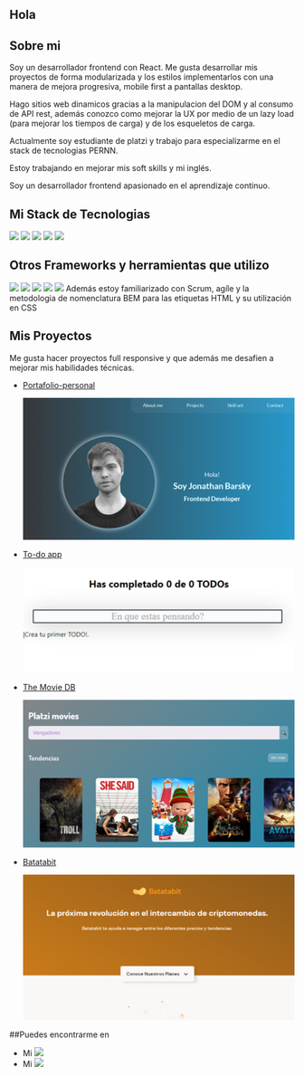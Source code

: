 ## Hola

## Sobre mi
Soy un desarrollador frontend con React. Me gusta desarrollar mis proyectos de forma modularizada y los estilos implementarlos con una manera de mejora progresiva, mobile first a pantallas desktop.

Hago sitios web dinamicos gracias a la manipulacion del DOM y al consumo de API rest, además conozco como mejorar la UX por medio de un lazy load (para mejorar los tiempos de carga) y de los esqueletos de carga.

Actualmente soy estudiante de platzi y trabajo para especializarme en el stack de tecnologias PERNN.

Estoy trabajando en mejorar mis soft skills y mi inglés.

Soy un desarrollador frontend apasionado en el aprendizaje continuo.

## Mi Stack de Tecnologias
![](https://camo.githubusercontent.com/d2da7e7ec8424780720101d4853c64dffb81dc69dfdd25a0ce88cdb3848bbc6f/68747470733a2f2f696d672e736869656c64732e696f2f7374617469632f76313f7374796c653d666f722d7468652d6261646765266d6573736167653d48544d4c3526636f6c6f723d453334463236266c6f676f3d48544d4c35266c6f676f436f6c6f723d464646464646266c6162656c3d) ![](https://camo.githubusercontent.com/9fe0ddca8c80fd49703246ca3b9a894ddfdc9c1c80f6ab5de92bbe91471dbab8/68747470733a2f2f696d672e736869656c64732e696f2f7374617469632f76313f7374796c653d666f722d7468652d6261646765266d6573736167653d4353533326636f6c6f723d313537324236266c6f676f3d43535333266c6f676f436f6c6f723d464646464646266c6162656c3d) ![](https://camo.githubusercontent.com/67a01fa7cf337616274f39c070a11638f2e65720e414ef55b8dd3f9c2a803b2a/68747470733a2f2f696d672e736869656c64732e696f2f7374617469632f76313f7374796c653d666f722d7468652d6261646765266d6573736167653d526561637426636f6c6f723d323232323232266c6f676f3d5265616374266c6f676f436f6c6f723d363144414642266c6162656c3d) ![](https://camo.githubusercontent.com/3aaee8bf7885dcf0cea8a5647c4514b7d800b1a730d38bce7dadf6bff883378d/68747470733a2f2f696d672e736869656c64732e696f2f7374617469632f76313f7374796c653d666f722d7468652d6261646765266d6573736167653d4a61766153637269707426636f6c6f723d323232323232266c6f676f3d4a617661536372697074266c6f676f436f6c6f723d463744463145266c6162656c3d) ![](https://camo.githubusercontent.com/7436ecde5696a856dd865d3fc81fa2612054f468e12fdb5d591e7a19a46fc9f7/68747470733a2f2f696d672e736869656c64732e696f2f7374617469632f76313f7374796c653d666f722d7468652d6261646765266d6573736167653d5361737326636f6c6f723d434336363939266c6f676f3d53617373266c6f676f436f6c6f723d464646464646266c6162656c3d)

## Otros Frameworks y herramientas que utilizo 
 ![](https://camo.githubusercontent.com/839ef4d02b5457b425e2fa7378309ef096e01b604b093d57ce55245562e59eb8/68747470733a2f2f696d672e736869656c64732e696f2f7374617469632f76313f7374796c653d666f722d7468652d6261646765266d6573736167653d5765627061636b26636f6c6f723d323232323232266c6f676f3d5765627061636b266c6f676f436f6c6f723d384444364639266c6162656c3d) ![](https://camo.githubusercontent.com/fd60ad1cae960eb3117e20dc1305b39f820004bf601b0e00ea032eccb9897dfd/68747470733a2f2f696d672e736869656c64732e696f2f7374617469632f76313f7374796c653d666f722d7468652d6261646765266d6573736167653d6e706d26636f6c6f723d434233383337266c6f676f3d6e706d266c6f676f436f6c6f723d464646464646266c6162656c3d) ![](https://camo.githubusercontent.com/333efdf3d52583cf7c536e5364439a833bb89c25afffbb42550c2bf0ce260827/68747470733a2f2f696d672e736869656c64732e696f2f7374617469632f76313f7374796c653d666f722d7468652d6261646765266d6573736167653d56697375616c2b53747564696f2b436f646526636f6c6f723d303037414343266c6f676f3d56697375616c2b53747564696f2b436f6465266c6f676f436f6c6f723d464646464646266c6162656c3d) ![](https://camo.githubusercontent.com/e817caabb0fdceee7c541f02e7da50553b694514e9a5d71cdf66a2adfbaa3148/68747470733a2f2f696d672e736869656c64732e696f2f7374617469632f76313f7374796c653d666f722d7468652d6261646765266d6573736167653d4e6f74696f6e26636f6c6f723d303030303030266c6f676f3d4e6f74696f6e266c6f676f436f6c6f723d464646464646266c6162656c3d) ![](https://camo.githubusercontent.com/42acc7ee3a18313a065e672e0835729edf3361dedb045d6c3cf8821fe30a1c2d/68747470733a2f2f696d672e736869656c64732e696f2f7374617469632f76313f7374796c653d666f722d7468652d6261646765266d6573736167653d47697426636f6c6f723d463035303332266c6f676f3d476974266c6f676f436f6c6f723d464646464646266c6162656c3d)
Además estoy familiarizado con Scrum, agíle y la metodologia de nomenclatura BEM para las etiquetas HTML y su utilización en CSS

## Mis Proyectos
Me gusta hacer proyectos full responsive y que además me desafien a mejorar mis habilidades técnicas.

- [Portafolio-personal](https://github.com/jonathanbarsky/portafolio-personal) 

    ![portafolio personal](https://github.com/jonathanbarsky/JonathanBarsky/blob/main/portafolio.png) 

- [To-do app](https://github.com/jonathanbarsky/Todo-App)

    ![todo app](https://github.com/jonathanbarsky/JonathanBarsky/blob/main/To-Do%20app.png)
    
- [The Movie DB](https://github.com/jonathanbarsky/the-movieDB-api) 

    ![thmdb](https://github.com/jonathanbarsky/JonathanBarsky/blob/main/The%20MovieDB.png) 

- [Batatabit](https://github.com/jonathanbarsky/Batatabit_proyecto)
 
   ![batatabit](https://github.com/jonathanbarsky/JonathanBarsky/blob/main/Batatabit.png)

##Puedes encontrarme en

- Mi [![](https://camo.githubusercontent.com/12d696c039b7e718da27138d78a1a5e2dadcb331ad441652c1ce2df0d8f2ef41/68747470733a2f2f696d672e736869656c64732e696f2f7374617469632f76313f7374796c653d666f722d7468652d6261646765266d6573736167653d4c696e6b6564496e26636f6c6f723d304136364332266c6f676f3d4c696e6b6564496e266c6f676f436f6c6f723d464646464646266c6162656c3d)](https://www.linkedin.com/in/jonathan-barsky/)
- Mi [![](https://camo.githubusercontent.com/b070a7f6855dbf52729ec83a928c93e728f5245e24123a6547912acea3753899/68747470733a2f2f696d672e736869656c64732e696f2f7374617469632f76313f7374796c653d666f722d7468652d6261646765266d6573736167653d476d61696c26636f6c6f723d454134333335266c6f676f3d476d61696c266c6f676f436f6c6f723d464646464646266c6162656c3d)](https://mail.google.com/mail/u/1/#inbox)
